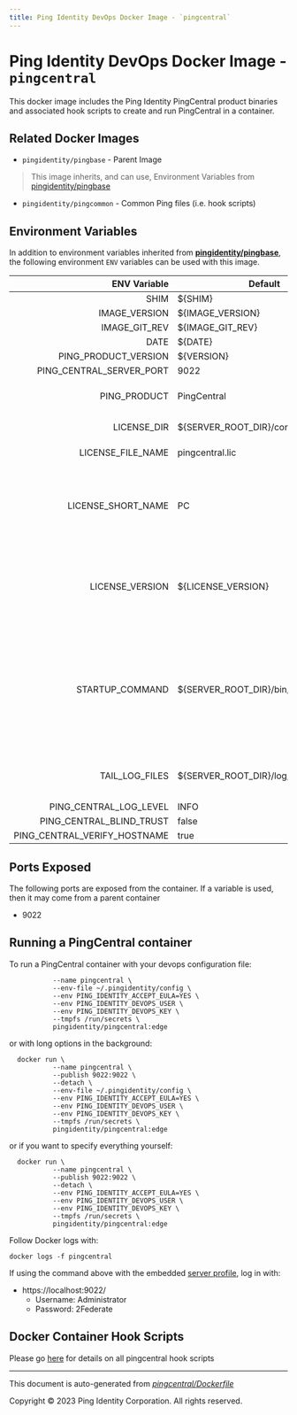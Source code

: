 ```yaml
---
title: Ping Identity DevOps Docker Image - `pingcentral`
---
```



# Ping Identity DevOps Docker Image - `pingcentral`

This docker image includes the Ping Identity PingCentral product binaries
and associated hook scripts to create and run PingCentral in a container.

## Related Docker Images
- `pingidentity/pingbase` - Parent Image
> This image inherits, and can use, Environment Variables from [pingidentity/pingbase](https://devops.pingidentity.com/docker-images/pingbase/)
- `pingidentity/pingcommon` - Common Ping files (i.e. hook scripts)


## Environment Variables
In addition to environment variables inherited from **[pingidentity/pingbase](https://devops.pingidentity.com/docker-images/pingbase/)**,
the following environment `ENV` variables can be used with
this image.

| ENV Variable  | Default     | Description
| ------------: | ----------- | ---------------------------------
| SHIM  | ${SHIM}  |  |
| IMAGE_VERSION  | ${IMAGE_VERSION}  |  |
| IMAGE_GIT_REV  | ${IMAGE_GIT_REV}  |  |
| DATE  | ${DATE}  |  |
| PING_PRODUCT_VERSION  | ${VERSION}  |  |
| PING_CENTRAL_SERVER_PORT  | 9022  |  |
| PING_PRODUCT  | PingCentral  | Ping product name  |
| LICENSE_DIR  | ${SERVER_ROOT_DIR}/conf  | License directory  |
| LICENSE_FILE_NAME  | pingcentral.lic  | Name of license file  |
| LICENSE_SHORT_NAME  | PC  | Short name used when retrieving license from License Server  |
| LICENSE_VERSION  | ${LICENSE_VERSION}  | Version used when retrieving license from License Server  |
| STARTUP_COMMAND  | ${SERVER_ROOT_DIR}/bin/run.sh  | The command that the entrypoint will execute in the foreground to instantiate the container  |
| TAIL_LOG_FILES  | ${SERVER_ROOT_DIR}/log/application.log  | Files tailed once container has started  |
| PING_CENTRAL_LOG_LEVEL  | INFO  |  |
| PING_CENTRAL_BLIND_TRUST  | false  |  |
| PING_CENTRAL_VERIFY_HOSTNAME  | true  |  |

## Ports Exposed

The following ports are exposed from the container.  If a variable is
used, then it may come from a parent container

- 9022

## Running a PingCentral container
To run a PingCentral container with your devops configuration file:
```shell docker run -Pt \
           --name pingcentral \
           --env-file ~/.pingidentity/config \
           --env PING_IDENTITY_ACCEPT_EULA=YES \
           --env PING_IDENTITY_DEVOPS_USER \
           --env PING_IDENTITY_DEVOPS_KEY \
           --tmpfs /run/secrets \
           pingidentity/pingcentral:edge
```
or with long options in the background:
```shell
  docker run \
           --name pingcentral \
           --publish 9022:9022 \
           --detach \
           --env-file ~/.pingidentity/config \
           --env PING_IDENTITY_ACCEPT_EULA=YES \
           --env PING_IDENTITY_DEVOPS_USER \
           --env PING_IDENTITY_DEVOPS_KEY \
           --tmpfs /run/secrets \
           pingidentity/pingcentral:edge
```

or if you want to specify everything yourself:
```shell
  docker run \
           --name pingcentral \
           --publish 9022:9022 \
           --detach \
           --env PING_IDENTITY_ACCEPT_EULA=YES \
           --env PING_IDENTITY_DEVOPS_USER \
           --env PING_IDENTITY_DEVOPS_KEY \
           --tmpfs /run/secrets \
           pingidentity/pingcentral:edge
```

Follow Docker logs with:

``` shell
docker logs -f pingcentral
```

If using the command above with the embedded [server profile](https://devops.pingidentity.com/reference/config/), log in with:
* https://localhost:9022/
  * Username: Administrator
  * Password: 2Federate

## Docker Container Hook Scripts

Please go [here](https://github.com/pingidentity/pingidentity-devops-getting-started/tree/master/docs/docker-images/pingcentral/hooks/README.md) for details on all pingcentral hook scripts

---
This document is auto-generated from _[pingcentral/Dockerfile](https://github.com/pingidentity/pingidentity-docker-builds/blob/master/pingcentral/Dockerfile)_

Copyright © 2023 Ping Identity Corporation. All rights reserved.
